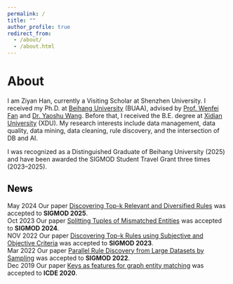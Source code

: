 ```yaml
---
permalink: /
title: ""
author_profile: true
redirect_from: 
  - /about/
  - /about.html
---
```


<link href="bootstrap/css/bootstrap.min.css" rel="stylesheet">
<script src="bootstrap/js/bootstrap.bundle.min.js"></script>
<meta name="viewport" content="width=device-width, initial-scale=1.0">
<style>
    :root {
      font-size: 16px; /* 默认16px，改为18px（所有rem单位会按比例缩放） */
    }
</style>


About
=======
I am Ziyan Han, currently a Visiting Scholar at Shenzhen University. 
I received my Ph.D. at [Beihang University](https://ev.buaa.edu.cn/) (BUAA), advised by [Prof. Wenfei Fan](https://homepages.inf.ed.ac.uk/wenfei/) and [Dr. Yaoshu Wang](https://dblp.org/pid/131/4193.html).
Before that, I received the B.E. degree at [Xidian University](https://en.xidian.edu.cn/) (XDU).
My research interests include data management, data quality, data mining, data cleaning, rule discovery, and the intersection of DB and AI.

I was recognized as a Distinguished Graduate of Beihang University (2025) and have been awarded the SIGMOD Student Travel Grant three times (2023–2025).
<br>


<h2 style="color: black;">News</h2>
<ul style="list-style-type:disc; padding-left: 0; margin-left: 0;height: 400px;overflow: hidden;overflow-y: scroll;"> 
<li><span class="badge bg-success">May 2024</span> Our paper  <a href="https://philo-vanguard.github.io/files/papers/Rule-Discovery-Top-k-Diversified-SIGMOD25.pdf">Discovering Top-k Relevant and Diversified Rules</a> was accepted to <b>SIGMOD 2025</b>. </li>
<li><span class="badge bg-success">Oct 2023</span> Our paper  <a href="https://philo-vanguard.github.io/files/papers/Tuple-Splitting-SIGMOD24.pdf">Splitting Tuples of Mismatched Entities</a> was accepted to <b>SIGMOD 2024</b>. </li>
<li><span class="badge bg-success">NOV 2022</span> Our paper  <a href="https://philo-vanguard.github.io/files/papers/Rule-Discovery-Top-k-SIGMOD23.pdf">Discovering Top-k Rules using Subjective and Objective Criteria</a> was accepted to <b>SIGMOD 2023</b>. </li>
<li><span class="badge bg-success">Mar 2022</span> Our paper  <a href="https://philo-vanguard.github.io/files/papers/Rule-Discovery-Sampling-SIGMOD22.pdf">Parallel Rule Discovery from Large Datasets by Sampling</a> was accepted to <b>SIGMOD 2022</b>. </li>
<li><span class="badge bg-success">Dec 2019</span> Our paper  <a href="https://philo-vanguard.github.io/files/papers/GMKs-ICDE20.pdf">Keys as features for graph entity matching</a> was accepted to <b>ICDE 2020</b>. </li>
</ul>




<!-- 
Education
=======
2018-2025&#8195; Beihang University (BUAA), Beijing, China  
&#8195;&#8195;&#8195;&#8195;&#8195;&#8195;&#8195; School of Computer Science and Engineering  
&#8195;&#8195;&#8195;&#8195;&#8195;&#8195;&#8195; Ph.D. in Computer Software and Theory  
&#8195;&#8195;&#8195;&#8195;&#8195;&#8195;&#8195; GPA 3.76/4, ranked 11/91 (12%)  
&#8195;&#8195;&#8195;&#8195;&#8195;&#8195;&#8195; Supervised by: [Prof. Wenfei Fan](https://homepages.inf.ed.ac.uk/wenfei/) and [Dr. Yaoshu Wang](https://dblp.org/pid/131/4193.html)  
&#8195;&#8195;&#8195;&#8195;&#8195;&#8195;&#8195; Academic Research during Ph.D. [(slide)](https://drive.google.com/drive/folders/1r0gZZ-i5PXJzRAHtGtcVl_ykyM84UOSB?usp=sharing)  

2014-2018&#8195; Xidian University (XDU), Xi'an, China  
&#8195;&#8195;&#8195;&#8195;&#8195;&#8195;&#8195; School of Computer Science and Technology  
&#8195;&#8195;&#8195;&#8195;&#8195;&#8195;&#8195; B.E. in Computer Science and Technology  
&#8195;&#8195;&#8195;&#8195;&#8195;&#8195;&#8195; GPA 3.74/4, ranked 3/175 (1.7%)  
<br>

Research Interests
=======
- Data Mining/Rule Discovery: Sampling, Top-k, Diversified, etc.  
- Logic Deduction combined with ML models: AI for DB, DB for AI, etc.
- Data Management: Error Detection, Data cleaning, etc.  
- Data Quality: Conflict resolution, Entity resolution, Tuple splitting, etc.  

My research interests include data quality, data management, rule discovery, and other areas of combining DB and AI. I have a strong interest in the intersection of DB and AI. I am particularly intrigued by how database techniques can enhance AI model performance, and vice versa. I expect to explore applying logic rules to make black-box ML models more interpretable and robust, collaborative optimization between logic rule discovery and specific downstream ML tasks, utilizing ML techniques to optimize various database management processes, etc.  

I am also open to exploring other research directions and enthusiastic about investigating new areas of interest.


<font color=red>
  I am set to graduate in Spring 2025 and am currently seeking a <strong>postdoctoral</strong> position. If you are interested, please feel free to contact me.  
</font>
<br>



<font color=red>
  Currently Job Searching (actively seeking new opportunities).  
</font>
<br>


Publications
=======
<span style="color: #3399cc;">(*Note: In papers 1-4, all authors are sorted by alphabetic order*.)</span>  
0. Wenfei Fan, **Ziyan Han**, Min Xie, and Guangyi Zhang. [Discovering Top-k Relevant and Diversified Rules](https://philo-vanguard.github.io/files/papers/Rule-Discovery-Top-k-Diversified-SIGMOD25.pdf). In SIGMOD (2025). ACM.  
0. Wenfei Fan, **Ziyan Han**, Weilong Ren, Ding Wang, Yaoshu Wang, Min Xie, and Mengyi Yan. [Splitting Tuples of Mismatched Entities](https://philo-vanguard.github.io/files/papers/Tuple-Splitting-SIGMOD24.pdf). In SIGMOD (2024). ACM.  
0. Wenfei Fan, **Ziyan Han**, Yaoshu Wang, and Min Xie. [Discovering Top-k Rules using Subjective and Objective Criteria](https://philo-vanguard.github.io/files/papers/Rule-Discovery-Top-k-SIGMOD23.pdf). In SIGMOD (2023). ACM.  
0. Wenfei Fan, **Ziyan Han**, Yaoshu Wang, and Min Xie. [Parallel Rule Discovery from Large Datasets by Sampling](https://philo-vanguard.github.io/files/papers/Rule-Discovery-Sampling-SIGMOD22.pdf). In SIGMOD (2022). ACM.  
0. Ting Deng, Lei Hou, and **Ziyan Han**. [Keys as features for graph entity matching](https://philo-vanguard.github.io/files/papers/GMKs-ICDE20.pdf). In ICDE (2020). IEEE.  
<br>


Research Experiences
=======
My research primarily focuses on data mining, rule discovery, and logic deduction combined with machine learning models, specifically on the discovery and application of data quality rules. My work has been published in top-tier database conferences, i.e., SIGMOD and ICDE. Below is a concise overview of my contributions across various domains.

* _Data Mining and Data Analysis_
    - I have tackled several challenges in rule discovery, including high computational costs and extensive resource consumption [SIGMOD22], the limitations of non-comprehensive rule
evaluation metrics that lack subjective criteria [SIGMOD23], and redundancy within mined rule sets [SIGMOD25].

* _Data Management and Data Quality_
    - I have developed methods for resolving conflicts within tuples of mismatched entities [SIGMOD24], and for graph entity resolution using graph keys [ICDE20].

* _Logic Deduction combined with Machine Learning Models_
    - I have integrated machine learning techniques with logic rules to enhance data quality. Specifically, I utilize machine learning techniques to accelerate the rule discovery process [SIGMOD22, SIGMOD23, SIGMOD25]. Additionally, rules discovered can be further applied to improve data quality, such as entity resolution, conflict resolution, and tuple splitting [SIGMOD24, ICDE20].  
<br>

Working Experiences
=======
2021-2024&#8195; _Intern Researcher_, Shenzhen Institute of Computing Sciences, Shenzhen, China
-	Project: Parallel Rule Discovery from Large Datasets by Sampling [[link]](https://philo-vanguard.github.io/publication/2022-6-SIGMOD)
-	Project: Discovering Top-k Rules using Subjective and Objective Criteria [[link]](https://philo-vanguard.github.io/publication/2023-5-SIGMOD)
-	Project: Discovering Top-k Relevant and Diversified Rules [[link]](https://philo-vanguard.github.io/publication/2025-6-SIGMOD)
-	Project: Splitting Tuples of Mismatched Entities [[link]](https://philo-vanguard.github.io/publication/2024-6-SIGMOD)

2019-2020&#8195; _Research Assistant_, Beihang University, Beijing, China
-	Project: Keys as features for graph entity matching [[link]](https://philo-vanguard.github.io/publication/2020-4-ICDE)

2020-2021&#8195; _Teaching Assistant_, Beihang University, Beijing, China
-	Class: Formal Languages and Automata  
<br>


Awards
=======
2018 – 2025&#8195; _Beihang University_  
- Distinguished Graduate of Beihang University, 2025  
- SIGMOD 2025 Student Travel Grants, 2025  
-	SIGMOD 2024 Student Support Scholarship, 2024  
- SIGMOD 2023 Student Travel Award, 2023  
- Outstanding Freshman Scholarship, BUAA, 2018  
- Outstanding Graduate Students Award, BUAA, 2020  
- Merit Student Award, BUAA, 2019/2020/2021  
- The Second Prize Scholarship, BUAA, 2019/2021  
- The First Prize Scholarship, BUAA, 2020  
- CASC Scholarship, BUAA, 2022  

2014 – 2018&#8195; _Xidian University_  
- National Scholarship for Encouragement, 2016  
- The Special Scholarship, XDU, 2017
- National/Provincial  College Student Innovation and Entrepreneurship Training Program Completion Certificate, 2017
- Outstanding Student Model Award, XDU, 2017  
- The Second Prize Scholarship, XDU, 2015  
- The Second Prize Scholarship, XDU, 2014  
<br>


Skills & Hobbies
=======
- Programming: Python, Java, Bash, C/C++, Markdown
- Tools: LaTeX, Git, Spark  
- Languages: English, Chinese (native)  
- Hobbies: Tennis, Fitness (Strength Training), Cooking, etc.  
<br>


Services
=======
- External Reviewer: AAAI 2023, APWEB 2023, TKDE 2023, ICDE 2024, ICDE 2025, APWEB 2025, WAIM 2025
- Volunteer: SIGMOD 2023
<br>
-->


<br><br>
<script type='text/javascript' id='clustrmaps' src='//cdn.clustrmaps.com/map_v2.js?cl=ffffff&w=a&t=tt&d=ls50NVz93mcWW_X1T4un9xvvAWFvOB9qaEtKqyMyrI0'></script>
